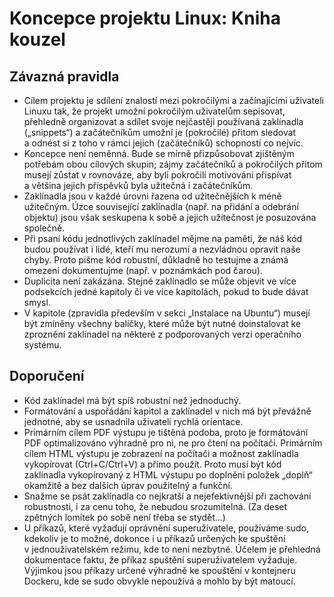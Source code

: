 <!--

Linux Kniha kouzel, část Koncepce projektu Linux: Kniha kouzel
Copyright (c) 2019 Singularis <singularis@volny.cz>

Toto dílo je dílem svobodné kultury; můžete ho šířit a modifikovat pod
podmínkami licence Creative Commons Attribution-ShareAlike 4.0 International
vydané neziskovou organizací Creative Commons. Text licence je přiložený
k tomuto projektu nebo ho můžete najít na webové adrese:

https://creativecommons.org/licenses/by-sa/4.0/

-->

# Koncepce projektu Linux: Kniha kouzel

## Závazná pravidla

* Cílem projektu je sdílení znalostí mezi pokročilými a začínajícími uživateli Linuxu tak, že projekt umožní pokročilým uživatelům sepisovat, přehledně organizovat a sdílet svoje nejčastěji používaná zaklínadla („snippets“) a začátečníkům umožní je (pokročilé) přitom sledovat a odnést si z toho v rámci jejich (začátečníků) schopností co nejvíc.
* Koncepce není neměnná. Bude se mírně přizpůsobovat zjištěným potřebám obou cílových skupin; zájmy začátečníků a pokročilých přitom musejí zůstat v rovnováze, aby byli pokročilí motivováni přispívat a většina jejich příspěvků byla užitečná i začátečníkům.
* Zaklínadla jsou v každé úrovni řazena od užitečnějších k méně užitečným. Úzce související zaklínadla (např. na přidání a odebrání objektu) jsou však seskupena k sobě a jejich užitečnost je posuzována společně.
* Při psaní kódu jednotlivých zaklínadel mějme na paměti, že náš kód budou používat i lidé, kteří mu nerozumí a nezvládnou opravit naše chyby. Proto pišme kód robustní, důkladně ho testujme a známá omezení dokumentujme (např. v poznámkách pod čarou).
* Duplicita není zakázána. Stejné zaklínadlo se může objevit ve více podsekcích jedné kapitoly či ve více kapitolách, pokud to bude dávat smysl.
* V kapitole (zpravidla především v sekci „Instalace na Ubuntu“) musejí být zmíněny všechny balíčky, které může být nutné doinstalovat ke zproznění zaklínadel na některé z podporovaných verzí operačního systému.

## Doporučení

* Kód zaklínadel má být spíš robustní než jednoduchý.
* Formátování a uspořádání kapitol a zaklínadel v nich má být převážně jednotné, aby se usnadnila uživateli rychlá orientace.
* Primárním cílem PDF výstupu je tištěná podoba, proto je formátování PDF optimalizováno výhradně pro ni, ne pro čtení na počítači. Primárním cílem HTML výstupu je zobrazení na počítači a možnost zaklínadla vykopírovat (Ctrl+C/Ctrl+V) a přímo použít. Proto musí být kód zaklínadla vykopírovaný z HTML výstupu po doplnění položek „doplň“ okamžitě a bez dalších úprav použitelný a funkční.
* Snažme se psát zaklínadla co nejkratší a nejefektivnější při zachování robustnosti, i za cenu toho, že nebudou srozumitelná. (Za deset zpětných lomítek po sobě není třeba se stydět...)
* U příkazů, které vyžadují oprávnění superuživatele, používáme sudo, kdekoliv je to možné, dokonce i u příkazů určených ke spuštění v jednouživatelském režimu, kde to není nezbytné. Účelem je přehledná dokumentace faktu, že příkaz spuštění superuživatelem vyžaduje. Výjimkou jsou příkazy určené výhradně ke spouštění v kontejneru Dockeru, kde se sudo obvykle nepoužívá a mohlo by být matoucí.
